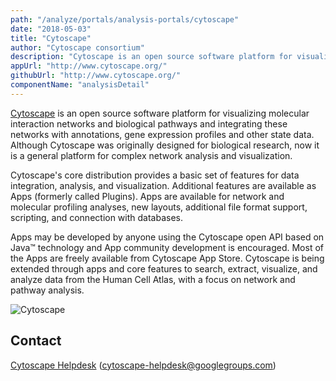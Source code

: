 ```yaml
---
path: "/analyze/portals/analysis-portals/cytoscape"
date: "2018-05-03"
title: "Cytoscape"
author: "Cytoscape consortium"
description: "Cytoscape is an open source software platform for visualizing molecular interaction networks and biological pathways."
appUrl: "http://www.cytoscape.org/"
githubUrl: "http://www.cytoscape.org/"
componentName: "analysisDetail"
---
```


[Cytoscape](http://www.cytoscape.org/) is an open source software platform for visualizing molecular interaction networks and biological pathways and integrating these networks with annotations, gene expression profiles and other state data.  Although Cytoscape was originally designed for biological research, now it is a general platform for complex network analysis and visualization.

Cytoscape's core distribution provides a basic set of features for data integration, analysis, and visualization.  Additional features are available as Apps (formerly called Plugins).  Apps are available for network and molecular profiling analyses, new layouts, additional file format support, scripting, and connection with databases.

Apps may be developed by anyone using the Cytoscape open API based on Java™ technology and App community development is encouraged. Most of the Apps are freely available from Cytoscape App Store.  Cytoscape is being extended through apps and core features to search, extract, visualize, and analyze data from the Human Cell Atlas, with a focus on network and pathway analysis.

![Cytoscape](../../_images/portals/cytoscape.png)

## Contact
[Cytoscape Helpdesk](https://groups.google.com/forum/#!forum/cytoscape-helpdesk) ([cytoscape-helpdesk@googlegroups.com](mailto:cytoscape-helpdesk@googlegroups.com))
